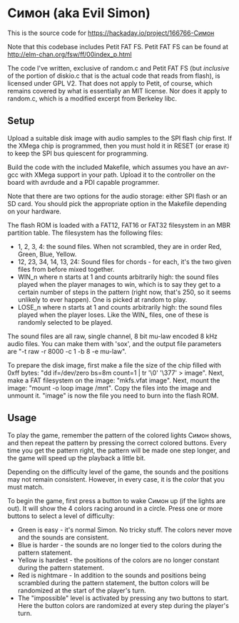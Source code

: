 
# Симон (aka Evil Simon)

This is the source code for https://hackaday.io/project/166766-Симон

Note that this codebase includes Petit FAT FS. Petit FAT FS can be found at http://elm-chan.org/fsw/ff/00index_p.html

The code I've written, exclusive of random.c and Petit FAT FS (but *inclusive* of the portion of diskio.c that is the actual code
that reads from flash), is licensed under GPL V2. That does not apply to Petit, of course, which remains covered by what
is essentially an MIT license. Nor does it apply to random.c, which is a modified excerpt from Berkeley libc.

## Setup

Upload a suitable disk image with audio samples to the SPI flash chip first. If the XMega chip is programmed, then you
must hold it in RESET (or erase it) to keep the SPI bus quiescent for programming.

Build the code with the included Makefile, which assumes you have an avr-gcc with XMega support in your path. Upload
it to the controller on the board with avrdude and a PDI capable programmer.

Note that there are two options for the audio storage: either SPI flash or an SD card. You should pick the appropriate option
in the Makefile depending on your hardware.

The flash ROM is loaded with a FAT12, FAT16 or FAT32 filesystem in an MBR partition table. The filesystem has the following
files:

* 1, 2, 3, 4: the sound files. When not scrambled, they are in order Red, Green, Blue, Yellow.
* 12, 23, 34, 14, 13, 24: Sound files for chords - for each, it's the two given files from before mixed together.
* WIN_n where n starts at 1 and counts arbitrarily high: the sound files played when the player manages to win, which is to say
they get to a certain number of steps in the pattern (right now, that's 250, so it seems unlikely to ever happen). One is picked
at random to play.
* LOSE_n where n starts at 1 and counts arbitrarily high: the sound files played when the player loses. Like the WIN_ files, one
of these is randomly selected to be played.

The sound files are all raw, single channel, 8 bit mu-law encoded 8 kHz audio files. You can make them with 'sox', and the output
file parameters are "-t raw -r 8000 -c 1 -b 8 -e mu-law".

To prepare the disk image, first make a file the size of the chip filled with 0xff bytes: "dd if=/dev/zero bs=8m count=1 | tr '\0' '\377' > image".
Next, make a FAT filesystem on the image: "mkfs.vfat image". Next, mount the image: "mount -o loop image /mnt". Copy the files into the image and unmount it. "image" is now the file you need to burn into the flash ROM.

## Usage

To play the game, remember the pattern of the colored lights Симон shows, and then repeat the pattern by pressing the
correct colored buttons. Every time you get the pattern right, the pattern will be made one step longer, and the game will
speed up the playback a little bit.

Depending on the difficulty level of the game, the sounds and the positions may not remain consistent. However, in every case,
it is the *color* that you must match.

To begin the game, first press a button to wake Симон up (if the lights are out). It will show the 4 colors racing around in a circle. Press one or more
buttons to select a level of difficulty:

* Green is easy - it's normal Simon. No tricky stuff. The colors never move and the sounds are consistent.
* Blue is harder - the sounds are no longer tied to the colors during the pattern statement.
* Yellow is hardest - the positions of the colors are no longer constant during the pattern statement.
* Red is nightmare - In addition to the sounds and positions being scrambled during the pattern statement, the button colors
will be randomized at the start of the player's turn.
* The "impossible" level is activated by pressing any two buttons to start. Here the button colors are
randomized at every step during the player's turn.

